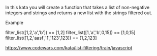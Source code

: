 In this kata you will create a function that takes a list of non-negative integers and strings and returns a new list with the strings filtered out.

Example

filter_list([1,2,'a','b']) == [1,2]
filter_list([1,'a','b',0,15]) == [1,0,15]
filter_list([1,2,'aasf','1','123',123]) == [1,2,123]

https://www.codewars.com/kata/list-filtering/train/javascript